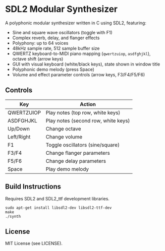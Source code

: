 # SDL2 Modular Synthesizer

A polyphonic modular synthesizer written in C using SDL2, featuring:

- Sine and square wave oscillators (toggle with F1)
- Complex reverb, delay, and flanger effects
- Polyphony: up to 64 voices
- 48kHz sample rate, 512 sample buffer size
- QWERTZ keyboard-to-MIDI piano mapping (`qwertzuiop`, `asdfghjkl`), octave shift (arrow keys)
- GUI with visual keyboard (white/black keys), state shown in window title
- Polyphonic demo melody (press Space)
- Volume and effect parameter controls (arrow keys, F3/F4/F5/F6)

## Controls

| Key               | Action                                   |
|-------------------|------------------------------------------|
| QWERTZUIOP        | Play notes (top row, white keys)         |
| ASDFGHJKL         | Play notes (second row, white keys)      |
| Up/Down           | Change octave                            |
| Left/Right        | Change volume                            |
| F1                | Toggle oscillators (sine/square)         |
| F3/F4             | Change flanger parameters                |
| F5/F6             | Change delay parameters                  |
| Space             | Play demo melody                         |

## Build Instructions

Requires SDL2 and SDL2_ttf development libraries.

```
sudo apt-get install libsdl2-dev libsdl2-ttf-dev
make
./synth
```

## License

MIT License (see LICENSE).